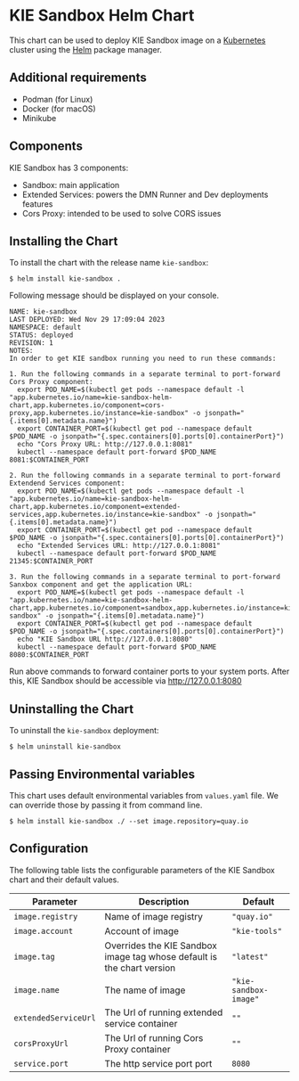 # KIE Sandbox Helm Chart

This chart can be used to deploy KIE Sandbox image on a [Kubernetes](https://kubernetes.io) cluster using the [Helm](https://helm.sh) package manager.

## Additional requirements

- Podman (for Linux)
- Docker (for macOS)
- Minikube

## Components

KIE Sandbox has 3 components: 
- Sandbox: main application
- Extended Services: powers the DMN Runner and Dev deployments features
- Cors Proxy: intended to be used to solve CORS issues

## Installing the Chart

To install the chart with the release name `kie-sandbox`:

```console
$ helm install kie-sandbox .
```

Following message should be displayed on your console.

```console
NAME: kie-sandbox
LAST DEPLOYED: Wed Nov 29 17:09:04 2023
NAMESPACE: default
STATUS: deployed
REVISION: 1
NOTES:
In order to get KIE sandbox running you need to run these commands:

1. Run the following commands in a separate terminal to port-forward Cors Proxy component:
  export POD_NAME=$(kubectl get pods --namespace default -l "app.kubernetes.io/name=kie-sandbox-helm-chart,app.kubernetes.io/component=cors-proxy,app.kubernetes.io/instance=kie-sandbox" -o jsonpath="{.items[0].metadata.name}")
  export CONTAINER_PORT=$(kubectl get pod --namespace default $POD_NAME -o jsonpath="{.spec.containers[0].ports[0].containerPort}")
  echo "Cors Proxy URL: http://127.0.0.1:8081"
  kubectl --namespace default port-forward $POD_NAME 8081:$CONTAINER_PORT

2. Run the following commands in a separate terminal to port-forward Extendend Services component:
  export POD_NAME=$(kubectl get pods --namespace default -l "app.kubernetes.io/name=kie-sandbox-helm-chart,app.kubernetes.io/component=extended-services,app.kubernetes.io/instance=kie-sandbox" -o jsonpath="{.items[0].metadata.name}")
  export CONTAINER_PORT=$(kubectl get pod --namespace default $POD_NAME -o jsonpath="{.spec.containers[0].ports[0].containerPort}")
  echo "Extended Services URL: http://127.0.0.1:8081"
  kubectl --namespace default port-forward $POD_NAME 21345:$CONTAINER_PORT

3. Run the following commands in a separate terminal to port-forward Sanxbox component and get the application URL:
  export POD_NAME=$(kubectl get pods --namespace default -l "app.kubernetes.io/name=kie-sandbox-helm-chart,app.kubernetes.io/component=sandbox,app.kubernetes.io/instance=kie-sandbox" -o jsonpath="{.items[0].metadata.name}")
  export CONTAINER_PORT=$(kubectl get pod --namespace default $POD_NAME -o jsonpath="{.spec.containers[0].ports[0].containerPort}")
  echo "KIE Sandbox URL http://127.0.0.1:8080"
  kubectl --namespace default port-forward $POD_NAME 8080:$CONTAINER_PORT
```

Run above commands to forward container ports to your system ports. After this, KIE Sandbox should be accessible via http://127.0.0.1:8080

## Uninstalling the Chart

To uninstall the `kie-sandbox` deployment:

```console
$ helm uninstall kie-sandbox
```

## Passing Environmental variables

This chart uses default environmental variables from `values.yaml` file. We can override those by passing it from command line.

```console
$ helm install kie-sandbox ./ --set image.repository=quay.io
```

## Configuration

The following table lists the configurable parameters of the KIE Sandbox chart and their default values.

| Parameter            | Description                                                            | Default               |
| -------------------- | ---------------------------------------------------------------------- | --------------------- |
| `image.registry`     | Name of image registry                                                 | `"quay.io"`           |
| `image.account`      | Account of image                                                       | `"kie-tools"`         |
| `image.tag`          | Overrides the KIE Sandbox image tag whose default is the chart version | `"latest"`            |
| `image.name`         | The name of image                                                      | `"kie-sandbox-image"` |
| `extendedServiceUrl` | The Url of running extended service container                          | `""`                  |
| `corsProxyUrl`       | The Url of running Cors Proxy container                                | `""`                  |
| `service.port`       | The http service port port                                             | `8080`                |
